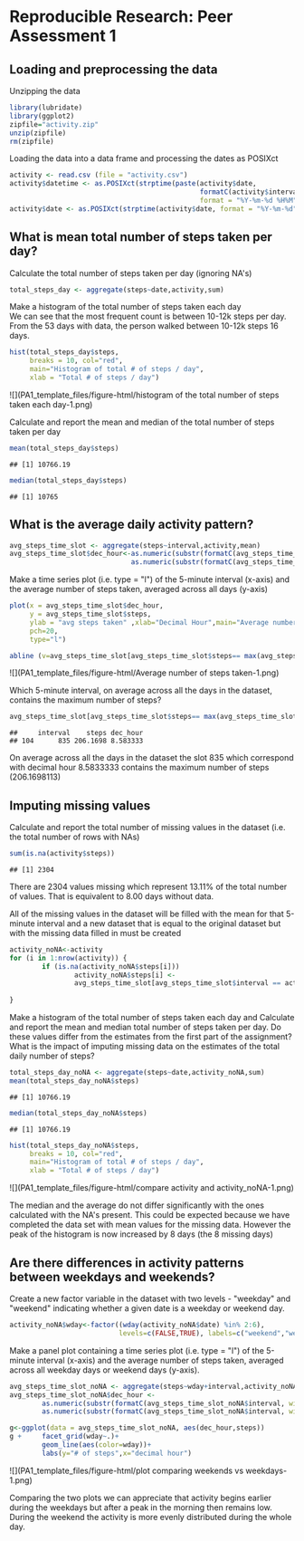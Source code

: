# Reproducible Research: Peer Assessment 1


## Loading and preprocessing the data

Unzipping the data


```r
library(lubridate)
library(ggplot2)
zipfile="activity.zip"  
unzip(zipfile)
rm(zipfile)
```

Loading the data into a data frame and processing the dates as POSIXct


```r
activity <- read.csv (file = "activity.csv")
activity$datetime <- as.POSIXct(strptime(paste(activity$date, 
                                               formatC(activity$interval, width=4, flag="0"), sep=" "),
                                               format = "%Y-%m-%d %H%M"))
activity$date <- as.POSIXct(strptime(activity$date, format = "%Y-%m-%d"))
```


## What is mean total number of steps taken per day?

Calculate the total number of steps taken per day (ignoring NA's)


```r
total_steps_day <- aggregate(steps~date,activity,sum)
```

Make a histogram of the total number of steps taken each day  
We can see that the most frequent count is between 10-12k steps per day.   
From the 53 days with data, the person walked between 10-12k steps 16 days.
 

```r
hist(total_steps_day$steps,
     breaks = 10, col="red",
     main="Histogram of total # of steps / day", 
     xlab = "Total # of steps / day")
```

![](PA1_template_files/figure-html/histogram of the total number of steps taken each day-1.png) 

Calculate and report the mean and median of the total number of steps taken per day


```r
mean(total_steps_day$steps)
```

```
## [1] 10766.19
```

```r
median(total_steps_day$steps)
```

```
## [1] 10765
```

## What is the average daily activity pattern?


```r
avg_steps_time_slot <- aggregate(steps~interval,activity,mean)
avg_steps_time_slot$dec_hour<-as.numeric(substr(formatC(avg_steps_time_slot$interval, width=4, flag="0"),1,2))+
                              as.numeric(substr(formatC(avg_steps_time_slot$interval, width=4, flag="0"),3,4))/60
```


Make a time series plot (i.e. type = "l") of the 5-minute interval (x-axis) and the average number of steps taken, averaged across all days (y-axis)


```r
plot(x = avg_steps_time_slot$dec_hour, 
     y = avg_steps_time_slot$steps,
     ylab = "avg steps taken" ,xlab="Decimal Hour",main="Average number of steps taken",
     pch=20, 
     type="l")

abline (v=avg_steps_time_slot[avg_steps_time_slot$steps== max(avg_steps_time_slot$steps),3],col="red")
```

![](PA1_template_files/figure-html/Average number of steps taken-1.png) 

Which 5-minute interval, on average across all the days in the dataset, contains the maximum number of steps?


```r
avg_steps_time_slot[avg_steps_time_slot$steps== max(avg_steps_time_slot$steps),]
```

```
##     interval    steps dec_hour
## 104      835 206.1698 8.583333
```

On average across all the days in the dataset the slot 835 which correspond with decimal hour 8.5833333 contains the maximum number of steps (206.1698113) 

## Imputing missing values

Calculate and report the total number of missing values in the dataset (i.e. the total number of rows with NAs)


```r
sum(is.na(activity$steps))
```

```
## [1] 2304
```

There are 2304 values missing which represent 13.11% of the total number of values. That is equivalent to 8.00 days without data.
   
   
All of the missing values in the dataset will be filled with the mean for that 5-minute interval and a new dataset that is equal to the original dataset but with the missing data filled in must be created


```r
activity_noNA<-activity
for (i in 1:nrow(activity)) {
        if (is.na(activity_noNA$steps[i])) 
                activity_noNA$steps[i] <- 
                avg_steps_time_slot[avg_steps_time_slot$interval == activity_noNA$interval[i],2]
        
}
```

Make a histogram of the total number of steps taken each day and Calculate and report the mean and median total number of steps taken per day. Do these values differ from the estimates from the first part of the assignment? What is the impact of imputing missing data on the estimates of the total daily number of steps?


```r
total_steps_day_noNA <- aggregate(steps~date,activity_noNA,sum)
mean(total_steps_day_noNA$steps)
```

```
## [1] 10766.19
```

```r
median(total_steps_day_noNA$steps)
```

```
## [1] 10766.19
```

```r
hist(total_steps_day_noNA$steps,
     breaks = 10, col="red",
     main="Histogram of total # of steps / day", 
     xlab = "Total # of steps / day")
```

![](PA1_template_files/figure-html/compare activity and activity_noNA-1.png) 

The median and the average do not differ significantly with the ones calculated with the NA's present. This could be expected because we have completed the data set with mean values for the missing data. However the peak of the histogram is now increased by 8 days (the 8 missing days)


## Are there differences in activity patterns between weekdays and weekends?

Create a new factor variable in the dataset with two levels - "weekday" and "weekend" indicating whether a given date is a weekday or weekend day.


```r
activity_noNA$wday<-factor((wday(activity_noNA$date) %in% 2:6),
                           levels=c(FALSE,TRUE), labels=c("weekend","weekday"))
```

Make a panel plot containing a time series plot (i.e. type = "l") of the 5-minute interval (x-axis) and the average number of steps taken, averaged across all weekday days or weekend days (y-axis). 


```r
avg_steps_time_slot_noNA <- aggregate(steps~wday+interval,activity_noNA,mean)
avg_steps_time_slot_noNA$dec_hour <- 
        as.numeric(substr(formatC(avg_steps_time_slot_noNA$interval, width=4, flag="0"),1,2))+
        as.numeric(substr(formatC(avg_steps_time_slot_noNA$interval, width=4, flag="0"),3,4))/60

g<-ggplot(data = avg_steps_time_slot_noNA, aes(dec_hour,steps))
g +     facet_grid(wday~.)+
        geom_line(aes(color=wday))+
        labs(y="# of steps",x="decimal hour")
```

![](PA1_template_files/figure-html/plot comparing weekends vs weekdays-1.png) 

Comparing the two plots we can appreciate that activity begins earlier during the weekdays but after a peak in the morning then remains low. During the weekend the activity is more evenly distributed during the whole day.

